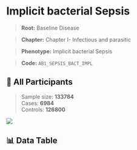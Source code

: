 # Implicit bacterial Sepsis

> **Root:** Baseline Disease  

> **Chapter:** Chapter I- Infectious and parasitic  

> **Phenotype:** Implicit bacterial Sepsis  

> **Code:** `AB1_SEPSIS_BACT_IMPL`

## 🧪 All Participants  
> Sample size: **133784**  
> Cases: **6984**  
> Controls: **126800**
<img src="/Sensitive/Figures/ALL/Incidence/AB1_SEPSIS_BACT_IMPL.png"/>

## 📊 Data Table
<CsvTableMRF src="/Sensitive/Data/ALL/Incidence/COX_AB1_SEPSIS_BACT_IMPL.csv"/>

